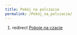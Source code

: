 ```yaml
---
title: Pokój na polczacie
permalink: /Pokój_na_polczacie/
---
```


1.  redirect [Pokoje na czacie](/atopedia/Pokoje_na_czacie "wikilink")
